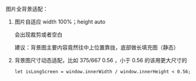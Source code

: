 图片全背景适配：

1. 图片自适应 width 100%；height auto

   会出现裁剪或者空白

   建议：背景图主要内容竟然往中上位置靠拢，底部做长填充图（静态）

2. 背景图尺寸动态适配，比如 375/667 0.56 ，小于 0.56 的该用更大尺寸的

   `let isLongScreen = window.innerWidth / window.innerHeight < 0.56;`

